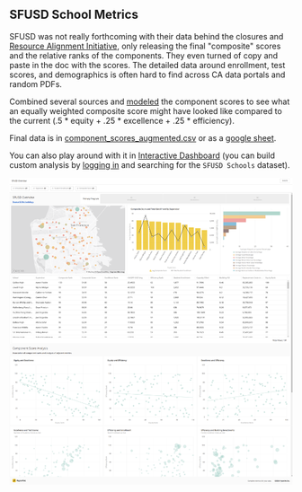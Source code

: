 ## SFUSD School Metrics

SFUSD was not really forthcoming with their data behind the closures and [Resource Alignment Initiative](https://www.sfusd.edu/resource-alignment-initiative), only releasing the final "composite" scores and the relative ranks of the components. They even turned of copy and paste in the doc with the scores. The detailed data around enrollment, test scores, and demographics is often hard to find across CA data portals and random PDFs. 

Combined several sources and [modeled](/notebooks/processing/ComponentScores.ipynb) the component scores to see what an equally weighted composite score might have looked like compared to the current (.5 * equity + .25 * excellence + .25 * efficiency). 

Final data is in [component_scores_augmented.csv](/data/processed/component_scores_augmented.csv) or as a [google sheet](https://docs.google.com/spreadsheets/d/1uO3IBMIBCzlcAr63b85FY0VMz-3a2ZkqQV7pi52IGGc/edit?usp=sharing).

You can also play around with it in [Interactive Dashboard](https://app.hyperarc.com/?isEmbed=true&embedId=68a7fcc6-9fcc-4b13-84ec-594a75368745#/hyperarc/sfusd/dashboard/sfusd-overview) (you can build custom analysis by [logging in](https://app.hyperarc.com/) and searching for the `SFUSD Schools` dataset).

![Dashboard](/dashboard.png)
